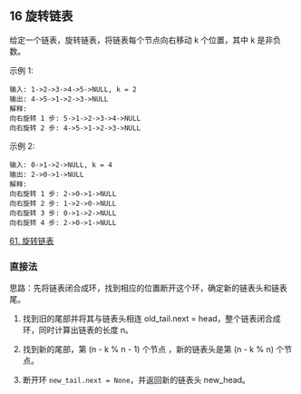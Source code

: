 ## 16 旋转链表

给定一个链表，旋转链表，将链表每个节点向右移动 k 个位置，其中 k 是非负数。

示例 1:

```
输入: 1->2->3->4->5->NULL, k = 2
输出: 4->5->1->2->3->NULL
解释:
向右旋转 1 步: 5->1->2->3->4->NULL
向右旋转 2 步: 4->5->1->2->3->NULL
```

示例 2:

```
输入: 0->1->2->NULL, k = 4
输出: 2->0->1->NULL
解释:
向右旋转 1 步: 2->0->1->NULL
向右旋转 2 步: 1->2->0->NULL
向右旋转 3 步: 0->1->2->NULL
向右旋转 4 步: 2->0->1->NULL
```

[61. 旋转链表](https://leetcode-cn.com/problems/rotate-list/)


### 直接法


思路：先将链表闭合成环，找到相应的位置断开这个环，确定新的链表头和链表尾。

1. 找到旧的尾部并将其与链表头相连 old_tail.next = head，整个链表闭合成环，同时计算出链表的长度 n。

2. 找到新的尾部，第 (n - k % n - 1) 个节点 ，新的链表头是第 (n - k % n) 个节点。

3. 断开环 `new_tail.next = None`，并返回新的链表头 new_head。













